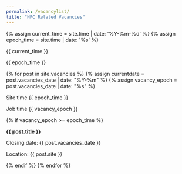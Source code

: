 ```yaml
---
permalink: /vacancylist/
title: "HPC Related Vacancies"
---
```


<div id="dates3">
  {% assign current_time = site.time | date: '%Y-%m-%d' %}
  {% assign epoch_time = site.time | date: '%s' %}
  <p>{{ current_time }}</p>
  <p>{{ epoch_time }}</p>

  {% for post in site.vacancies %}
  {% assign currentdate = post.vacancies_date | date: "%Y-%m" %}
  {% assign vacancy_epoch = post.vacancies_date | date: "%s" %}
  <p>Site time {{ epoch_time }}</p>
  <p>Job time {{ vacancy_epoch }}</p>
  {% if vacancy_epoch >= epoch_time %}
  <p><b><a href="/HPC-SIG{{ post.url }}">{{ post.title }}</a></b></p>
  <p>Closing date: {{ post.vacancies_date }}</p>
  <p>Location: {{ post.site }}</p>
  {% endif %}  
{% endfor %}
</div>  
